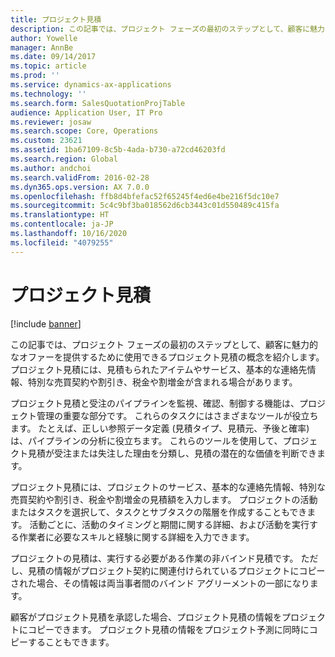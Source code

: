 ```yaml
---
title: プロジェクト見積
description: この記事では、プロジェクト フェーズの最初のステップとして、顧客に魅力的なオファーを提供するために使用できるプロジェクト見積の概念を紹介します。 プロジェクト見積には、見積もられたアイテムやサービス、基本的な連絡先情報、特別な売買契約や割引き、税金や割増金が含まれる場合があります。
author: Yowelle
manager: AnnBe
ms.date: 09/14/2017
ms.topic: article
ms.prod: ''
ms.service: dynamics-ax-applications
ms.technology: ''
ms.search.form: SalesQuotationProjTable
audience: Application User, IT Pro
ms.reviewer: josaw
ms.search.scope: Core, Operations
ms.custom: 23621
ms.assetid: 1ba67109-8c5b-4ada-b730-a72cd46203fd
ms.search.region: Global
ms.author: andchoi
ms.search.validFrom: 2016-02-28
ms.dyn365.ops.version: AX 7.0.0
ms.openlocfilehash: ffb8d4bfefac52f65245f4ed6e4be216f5dc10e7
ms.sourcegitcommit: 5c4c9bf3ba018562d6cb3443c01d550489c415fa
ms.translationtype: HT
ms.contentlocale: ja-JP
ms.lasthandoff: 10/16/2020
ms.locfileid: "4079255"
---
```

# <a name="project-quotations"></a>プロジェクト見積

[!include [banner](../includes/banner.md)]

この記事では、プロジェクト フェーズの最初のステップとして、顧客に魅力的なオファーを提供するために使用できるプロジェクト見積の概念を紹介します。 プロジェクト見積には、見積もられたアイテムやサービス、基本的な連絡先情報、特別な売買契約や割引き、税金や割増金が含まれる場合があります。 

プロジェクト見積と受注のパイプラインを監視、確認、制御する機能は、プロジェクト管理の重要な部分です。 これらのタスクにはさまざまなツールが役立ちます。 たとえば、正しい参照データ定義 (見積タイプ、見積元、予後と確率) は、パイプラインの分析に役立ちます。 これらのツールを使用して、プロジェクト見積が受注または失注した理由を分類し、見積の潜在的な価値を判断できます。 

プロジェクト見積には、プロジェクトのサービス、基本的な連絡先情報、特別な売買契約や割引き、税金や割増金の見積額を入力します。 プロジェクトの活動またはタスクを選択して、タスクとサブタスクの階層を作成することもできます。 活動ごとに、活動のタイミングと期間に関する詳細、および活動を実行する作業者に必要なスキルと経験に関する詳細を入力できます。 

プロジェクトの見積は、実行する必要がある作業の非バインド見積です。 ただし、見積の情報がプロジェクト契約に関連付けられているプロジェクトにコピーされた場合、その情報は両当事者間のバインド アグリーメントの一部になります。 

顧客がプロジェクト見積を承認した場合、プロジェクト見積の情報をプロジェクトにコピーできます。 プロジェクト見積の情報をプロジェクト予測に同時にコピーすることもできます。



